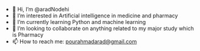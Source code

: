 - 👋 Hi, I’m @aradNodehi
- 👀 I’m interested in Artificial intelligence in medicine and pharmacy 
- 🌱 I’m currently learning Python and machine learning
- 💞️ I’m looking to collaborate on anything related to my major study which is Pharmacy
- 📫 How to reach me: pourahmadarad@gmail.com

<!---
aradNodehi/aradNodehi is a ✨ special ✨ repository because its `README.md` (this file) appears on your GitHub profile.
You can click the Preview link to take a look at your changes.
--->
